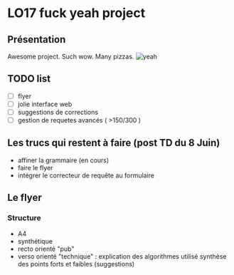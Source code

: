 # LO17 fuck yeah project

## Présentation
Awesome project. Such wow. Many pizzas.
![yeah](http://i.giphy.com/wWdA3Z9n3qWMU.gif)

## TODO list

- [ ] flyer
- [ ] jolie interface web
- [ ] suggestions de corrections
- [ ] gestion de requetes avancés ( >150/300 )

## Les trucs qui restent à faire (post TD du 8 Juin)
- affiner la grammaire (en cours)
- faire le flyer
- intégrer le correcteur de requête au formulaire

## Le flyer
### Structure
- A4
- synthétique
- recto orienté "pub"
- verso orienté "technique" : explication des algorithmes utilisé synthèse des points forts et faibles (suggestions)
